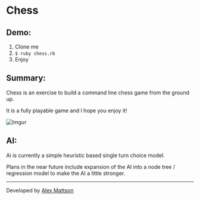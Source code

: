 Chess
=================

Demo:
-----
1. Clone me
2. ``$ ruby chess.rb``
3. Enjoy

Summary:
--------
Chess is an exercise to build a command line chess game from the ground up.

It is a fully playable game and I hope you enjoy it!

![Imgur](http://i.imgur.com/oYF5FdK.gif)

AI:
--------
Ai is currently a simple heuristic based single turn choice model. 

Plans in the near future include expansion of the AI into a node tree / regression model to make the AI a little stronger.

---
Developed by [Alex Mattson](http://www.alexmattson.com)

